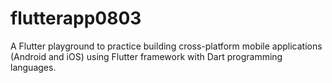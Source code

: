 # flutterapp0803

A Flutter playground to practice building cross-platform mobile applications (Android and iOS) using Flutter framework with Dart programming languages.
